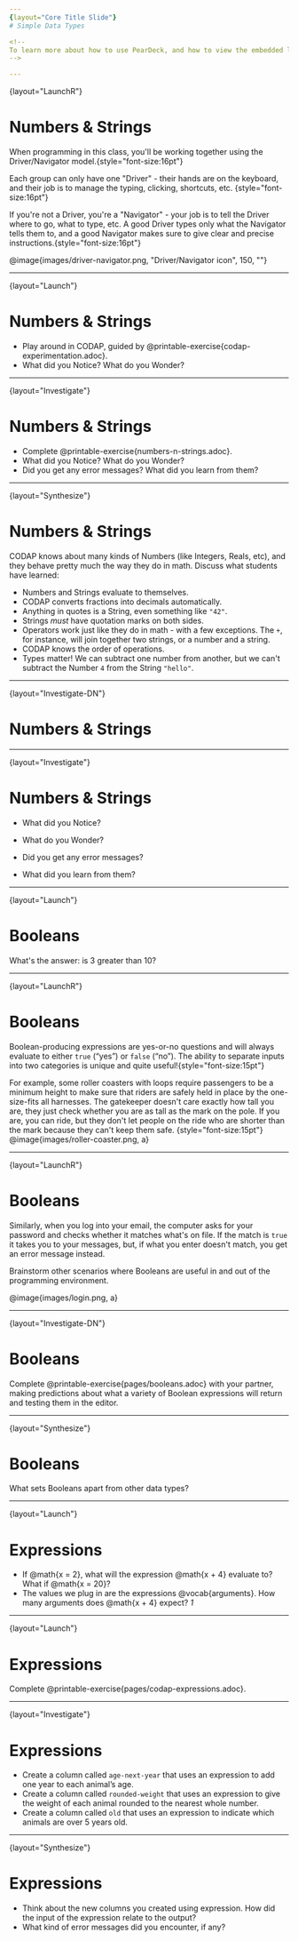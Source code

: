 ```yaml
---
{layout="Core Title Slide"} 
# Simple Data Types 

<!--
To learn more about how to use PearDeck, and how to view the embedded links on these slides without going into present mode visit https://help.peardeck.com/en
-->

---
```

{layout="LaunchR"}
# Numbers & Strings 

When programming in this class, you'll be working together using the Driver/Navigator model.{style="font-size:16pt"} 

Each group can only have one "Driver" - their hands are on the keyboard, and their job is to manage the typing, clicking, shortcuts, etc. {style="font-size:16pt"} 

If you're not a Driver, you're a "Navigator" - your job is to tell the Driver where to go, what to type, etc. A good Driver types only what the Navigator tells them to, and a good Navigator makes sure to give clear and precise instructions.{style="font-size:16pt"} 

@image{images/driver-navigator.png, "Driver/Navigator icon", 150, ""}


---
{layout="Launch"}
# Numbers & Strings

- Play around in CODAP, guided by @printable-exercise{codap-experimentation.adoc}.
- What did you Notice? What do you Wonder?

<!--
    Debrief with students, then ensure that they all have created a blank column titled `test`. They can do so by selecting the grey plus sign (`+`) in the upper right-hand corner of the Animals Table. *NEED SCREENSHOT*
-->

---
{layout="Investigate"}
# Numbers & Strings

- Complete @printable-exercise{numbers-n-strings.adoc}.
- What did you Notice? What do you Wonder?
- Did you get any error messages? What did you learn from them? 

<!--
In their `test` column, students will experiment with _Numbers_ and _Strings_. In order to complete the worksheet below, students must click on the `test` cell in the header of their Table, and then choose `Edit formula` from the resulting drop-down menu. As they complete each directive, they will re-open `Edit Formula`, delete their previous entry and then input the next entry. *NEED SCREENSHOT*
-->

---
{layout="Synthesize"}
# Numbers & Strings

CODAP knows about many kinds of Numbers (like Integers, Reals, etc), and they behave pretty much the way they do in math. Discuss what students have learned:

- Numbers and Strings evaluate to themselves.
- CODAP converts fractions into decimals automatically.
- Anything in quotes is a String, even something like `"42"`.
- Strings _must_ have quotation marks on both sides.
- Operators work just like they do in math - with a few exceptions. The `+`, for instance, will join together two strings, or a number and a string.
- CODAP knows the order of operations.
- Types matter! We can subtract one number from another, but we can't subtract the Number `4` from the String `"hello"`.


<!--Error messages are a way for CODAP to explain what went wrong, and are a helpful way of finding mistakes. Emphasize how useful they can be, and why students should read those messages out loud before asking for help.
-->

---
{layout="Investigate-DN"}
# Numbers & Strings


---
{layout="Investigate"}
# Numbers & Strings

- What did you Notice? 

- What do you Wonder?

- Did you get any error messages? 

- What did you learn from them? 

<!--
Most of the error messages we've just seen were drawing our attention to syntax errors: Missing commas, unclosed strings, etc.

Common Misconceptions: In Pyret, writing decimals as `.5` (without the leading zero) results in a syntax error. Make sure students understand that Pyret needs decimals to start with a zero!}. 
 -->


---
{layout="Launch"}
# Booleans 

What's the answer: is 3 greater than 10?

---
{layout="LaunchR"}
# Booleans

Boolean-producing expressions are yes-or-no questions and will always evaluate to either `true` (“yes”) or `false` (“no”).  The ability to separate inputs into two categories is unique and quite useful!{style="font-size:15pt"} 

For example, some roller coasters with loops require passengers to be a minimum height to make sure that riders are safely held in place by the one-size-fits all harnesses. The gatekeeper doesn't care exactly how tall you are, they just check whether you are as tall as the mark on the pole. If you are, you can ride, but they don't let people on the ride who are shorter than the mark because they can't keep them safe. {style="font-size:15pt"}  
@image{images/roller-coaster.png, a}

--- 
{layout="LaunchR"}
# Booleans

Similarly, when you log into your email, the computer asks for your password and checks whether it matches what's on file. If the match is `true` it takes you to your messages, but, if what you enter doesn't match, you get an error message instead.

Brainstorm other scenarios where Booleans are useful in and out of the programming environment.

@image{images/login.png, a}

---
{layout="Investigate-DN"}
# Booleans

Complete @printable-exercise{pages/booleans.adoc} with your partner, making predictions about what a variety of Boolean expressions will return and testing them in the editor.

---
{layout="Synthesize"}
# Booleans

What sets Booleans apart from other data types?


---
{layout="Launch"}
# Expressions

- If @math{x = 2}, what will the expression @math{x + 4} evaluate to? What if @math{x = 20}?
- The values we plug in are the expressions @vocab{arguments}. How many arguments does @math{x + 4} expect? _1_


<!--
    Students know about Numbers, Strings, Booleans and Operators -- all of which behave just like they do in math. But what about expressions? Students may remember expressions from algebra: @math{x + 4}.
-->

---
{layout="Launch"}
# Expressions

Complete @printable-exercise{pages/codap-expressions.adoc}.

---
{layout="Investigate"}
# Expressions

- Create a column called `age-next-year` that uses an expression to add one year to each animal’s age.
- Create a column called `rounded-weight` that uses an expression to give the weight of each animal rounded to the nearest whole number.
- Create a column called `old` that uses an expression to indicate which animals are  over 5 years old.

---
{layout="Synthesize"}
# Expressions

- Think about the new columns you created using expression. How did the input of the expression relate to the output?
- What kind of error messages did you encounter, if any?